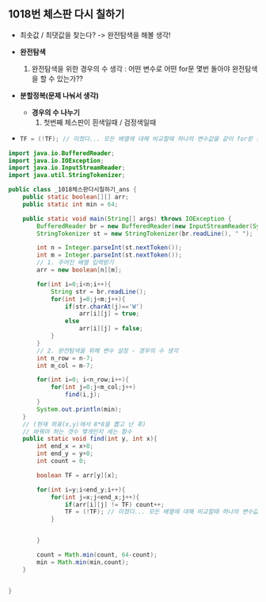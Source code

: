 ## 1018번 체스판 다시 칠하기

- 최솟값 / 최댓값을 찾는다? -> 완전탐색을 해볼 생각!

- **완전탐색**

  1. 완전탐색을 위한 경우의 수 생각 : 어떤 변수로 어떤 for문 몇번 돌아야 완전탐색을 할 수 있는가??

     

- **분할정복(문제 나눠서 생각)**

  - **경우의 수 나누기**
    1. 첫번째 체스판이 흰색일때 / 검정색일때

- ```java
  TF = (!TF); // 미쳤다... 모든 배열에 대해 비교할때 하나의 변수값을 같이 for문 돌리면서 비교하는 방법...
  ```



```java
import java.io.BufferedReader;
import java.io.IOException;
import java.io.InputStreamReader;
import java.util.StringTokenizer;

public class _1018체스판다시칠하기_ans {
    public static boolean[][] arr;
    public static int min = 64;

    public static void main(String[] args) throws IOException {
        BufferedReader br = new BufferedReader(new InputStreamReader(System.in));
        StringTokenizer st = new StringTokenizer(br.readLine(), " ");

        int n = Integer.parseInt(st.nextToken());
        int m = Integer.parseInt(st.nextToken());
        // 1. 주어진 배열 입력받기
        arr = new boolean[n][m];

        for(int i=0;i<n;i++){
            String str = br.readLine();
            for(int j=0;j<m;j++){
                if(str.charAt(j)=='W')
                    arr[i][j] = true;
                else
                    arr[i][j] = false;
            }
        }
        // 2. 완전탐색을 위해 변수 설정 - 경우의 수 생각
        int n_row = n-7;
        int m_col = m-7;

        for(int i=0; i<n_row;i++){
            for(int j=0;j<m_col;j++)
                find(i,j);
        }
        System.out.println(min);
    }
    // (현재 좌표(x,y)에서 8*8을 뽑고 난 후)
    // 바꿔야 하는 갯수 몇개인지 세는 함수
    public static void find(int y, int x){
        int end_x = x+8;
        int end_y = y+8;
        int count = 0;

        boolean TF = arr[y][x];

        for(int i=y;i<end_y;i++){
            for(int j=x;j<end_x;j++){
                if(arr[i][j] != TF) count++;
                TF = (!TF); // 미쳤다... 모든 배열에 대해 비교할때 하나의 변수값을 같이 for문 돌리면서 비교하는 방법...
            }


        }

        count = Math.min(count, 64-count);
        min = Math.min(min,count);
    }


}
```